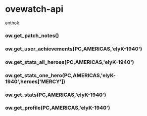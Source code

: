 # ovewatch-api
anthok


### ow.get_patch_notes()
### ow.get_user_achievements(PC,AMERICAS,'elyK-1940')
### ow.get_stats_all_heroes(PC,AMERICAS,'elyK-1940')
### ow.get_stats_one_hero(PC,AMERICAS,'elyK-1940',heroes['MERCY'])
### ow.get_stats(PC,AMERICAS,'elyK-1940')
### ow.get_profile(PC,AMERICAS,'elyK-1940')
